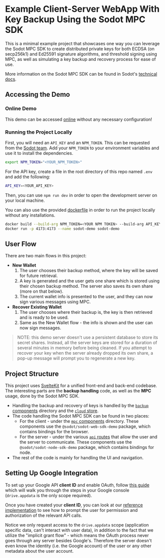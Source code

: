 # Example Client-Server WebApp With Key Backup Using the Sodot MPC SDK

This is a minimal example project that showcases one way you can leverage the Sodot MPC SDK to create distributed private keys for both ECDSA (on secp256k1) and Ed25591 signature algorithms, and threshold signing using MPC, as well as simulating a key backup and recovery process for ease of use.

More information on the Sodot MPC SDK can be found in Sodot's [technical docs](https://docs.sodot.dev/docs/intro).

## Accessing the Demo

### Online Demo

This demo can be accessed [online](https://backupdemo.sodot.dev) without any necessary configuration!

### Running the Project Locally

First, you will need an `API_KEY` and an `NPM_TOKEN`. This can be requested from the [Sodot team](mailto:sdk@sodot.dev).
Add your `NPM_TOKEN` to your environment variables and use it to install the dependencies.

```bash
export NPM_TOKEN="<YOUR_NPM_TOKEN>"
```

For the API key, create a file in the root directory of this repo named `.env` and add the following:

```bash
API_KEY=<YOUR_API_KEY>
```

Then, you can use `npm run dev` in order to open the development server on your local machine.

You can also use the provided [dockerfile](./dockerfile) in order to run the project locally without any installations.

```bash
docker build --build-arg NPM_TOKEN=<YOUR NPM TOKEN> --build-arg API_KEY=<YOUR API KEY> -t sodot-demo .
docker run -p 4173:4173 --name sodot-demo sodot-demo
```

## User Flow

There are two main flows in this project:

- **New Wallet**
  1. The user chooses their backup method, where the key will be saved for future retrieval.
  1. A key is generated and the user gets one share which is stored using their chosen backup method. The server also saves its own share (more on that below).
  1. The current wallet info is presented to the user, and they can now sign various messages using MPC.
- **Recover Existing Wallet**
  1. The user chooses where their backup is, the key is then retrieved and is ready to be used.
  1. Same as the New Wallet flow - the info is shown and the user can now sign messages.

> NOTE: this demo server doesn't use a persistent database to store its secret shares. Instead, all the server keys are stored for a duration of several minutes in memory before being cleaned. If you attempt to recover your key when the server already dropped its own share, a pop-up message will prompt you to regenerate a new key.

## Project Structure

This project uses [SvelteKit](https://kit.svelte.dev/) for a unified front-end and back-end codebase. The interesting parts are the **backup handling** code, as well as the **MPC** usage, done by the Sodot MPC SDK.

- Handling the backup and recovery of keys is handled by the [`backup` components](./src/lib/components/backup) directory and the [`cloud` store](./src/lib/stores/cloud.ts).
- The code handling the Sodot MPC SDK can be found in two places:
  - For the client - under the [`mpc` components](./src/lib/components/mpc) directory. These components use the `@sodot/sodot-web-sdk-demo` package, which contains bindings for the browser.
  - For the server - under the various [`api` routes](./src/routes/api) that allow the user and the server to communicate. These components use the `@sodot/sodot-node-sdk-demo` package, which contains bindings for node.
- The rest of the code is mainly for handling the UI and navigation.

## Setting Up Google Integration

To set up your Google API **client ID** and enable OAuth, follow [this guide](https://developers.google.com/identity/gsi/web/guides/get-google-api-clientid) which will walk you through the steps in your Google console (`drive.appdata` is the only scope required).

Once you have created your **client ID**, you can look at our [reference implementation](./src/lib/components/backup/GDrive.svelte) to see how to prompt the user for permission and authorization of the relevant API calls.

Notice we only request access to the `drive.appdata` scope (application specific data, can't interact with user data), in addition to the fact that we utilize the "implicit grant flow" - which means the OAuth process never goes through any server besides Google's. Therefore the server doesn't even know the identity (i.e. the Google account) of the user or any other metadata about the user account.
